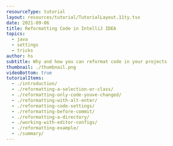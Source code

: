```yaml
---
resourceType: tutorial
layout: resources/tutorial/TutorialLayout.11ty.tsx
date: 2021-09-06
title: Reformatting Code in IntelliJ IDEA
topics:
  - java
  - settings
  - tricks
author: hs
subtitle: Why and how you can reformat code in your projects
thumbnail: ./thumbnail.png
videoBottom: true
tutorialItems:
  - ./introduction/
  - ./reformatting-a-selection-or-class/
  - ./reformatting-only-code-youve-changed/
  - ./reformatting-with-alt-enter/
  - ./reformatting-code-settings/
  - ./reformatting-before-commit/
  - ./reformatting-a-directory/
  - ./working-with-editor-configs/
  - ./reformatting-example/
  - ./summary/
---
```

